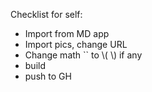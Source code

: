 
Checklist for self:

* Import from MD app
* Import pics, change URL
* Change math `` to \\( \\) if any
* build
* push to GH